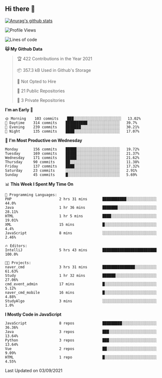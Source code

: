 ## Hi there 👋

[![Anurag's github stats](https://github-readme-stats.vercel.app/api?username=Songwonseok)](https://github.com/anuraghazra/github-readme-stats)



<!--START_SECTION:waka-->
![Profile Views](http://img.shields.io/badge/Profile%20Views-1-blue)

![Lines of code](https://img.shields.io/badge/From%20Hello%20World%20I%27ve%20Written-2.9%20million%20lines%20of%20code-blue)

**🐱 My Github Data** 

> 🏆 422 Contributions in the Year 2021
 > 
> 📦 357.3 kB Used in Github's Storage 
 > 
> 🚫 Not Opted to Hire
 > 
> 📜 21 Public Repositories 
 > 
> 🔑 3 Private Repositories  
 > 
**I'm an Early 🐤** 

```text
🌞 Morning    103 commits    ███░░░░░░░░░░░░░░░░░░░░░░   13.02% 
🌆 Daytime    314 commits    ██████████░░░░░░░░░░░░░░░   39.7% 
🌃 Evening    239 commits    ███████░░░░░░░░░░░░░░░░░░   30.21% 
🌙 Night      135 commits    ████░░░░░░░░░░░░░░░░░░░░░   17.07%

```
📅 **I'm Most Productive on Wednesday** 

```text
Monday       156 commits    █████░░░░░░░░░░░░░░░░░░░░   19.72% 
Tuesday      169 commits    █████░░░░░░░░░░░░░░░░░░░░   21.37% 
Wednesday    171 commits    █████░░░░░░░░░░░░░░░░░░░░   21.62% 
Thursday     90 commits     ██░░░░░░░░░░░░░░░░░░░░░░░   11.38% 
Friday       137 commits    ████░░░░░░░░░░░░░░░░░░░░░   17.32% 
Saturday     23 commits     ░░░░░░░░░░░░░░░░░░░░░░░░░   2.91% 
Sunday       45 commits     █░░░░░░░░░░░░░░░░░░░░░░░░   5.69%

```


📊 **This Week I Spent My Time On** 

```text
💬 Programming Languages: 
PHP                      2 hrs 31 mins       ███████████░░░░░░░░░░░░░░   44.0% 
Java                     1 hr 36 mins        ███████░░░░░░░░░░░░░░░░░░   28.11% 
HTML                     1 hr 5 mins         ████░░░░░░░░░░░░░░░░░░░░░   19.01% 
XML                      15 mins             █░░░░░░░░░░░░░░░░░░░░░░░░   4.4% 
JavaScript               8 mins              ░░░░░░░░░░░░░░░░░░░░░░░░░   2.46%

🔥 Editors: 
IntelliJ                 5 hrs 43 mins       █████████████████████████   100.0%

🐱‍💻 Projects: 
naver_cmd                3 hrs 31 mins       ███████████████░░░░░░░░░░   61.63% 
Study                    1 hr 32 mins        ██████░░░░░░░░░░░░░░░░░░░   27.06% 
cmd_event_admin          17 mins             █░░░░░░░░░░░░░░░░░░░░░░░░   5.12% 
naver_cmd_mobile         16 mins             █░░░░░░░░░░░░░░░░░░░░░░░░   4.88% 
StudyAlgo                3 mins              ░░░░░░░░░░░░░░░░░░░░░░░░░   1.0%

```

**I Mostly Code in JavaScript** 

```text
JavaScript               8 repos             █████████░░░░░░░░░░░░░░░░   36.36% 
Java                     3 repos             ███░░░░░░░░░░░░░░░░░░░░░░   13.64% 
Python                   3 repos             ███░░░░░░░░░░░░░░░░░░░░░░   13.64% 
Vue                      2 repos             ██░░░░░░░░░░░░░░░░░░░░░░░   9.09% 
HTML                     1 repo              █░░░░░░░░░░░░░░░░░░░░░░░░   4.55%

```



 Last Updated on 03/09/2021
<!--END_SECTION:waka-->
